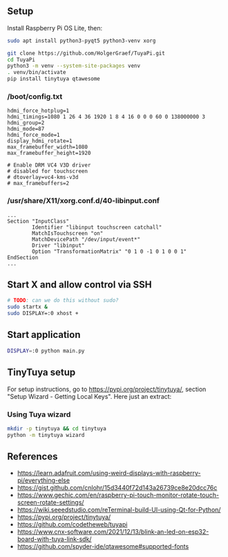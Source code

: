 ## Setup

Install Raspberry Pi OS Lite, then:

```sh
sudo apt install python3-pyqt5 python3-venv xorg

git clone https://github.com/HolgerGraef/TuyaPi.git
cd TuyaPi
python3 -m venv --system-site-packages venv
. venv/bin/activate
pip install tinytuya qtawesome
```

### /boot/config.txt

```
hdmi_force_hotplug=1
hdmi_timings=1080 1 26 4 36 1920 1 8 4 16 0 0 0 60 0 138000000 3
hdmi_group=2
hdmi_mode=87
hdmi_force_mode=1
display_hdmi_rotate=1
max_framebuffer_width=1080
max_framebuffer_height=1920

# Enable DRM VC4 V3D driver
# disabled for touchscreen
# dtoverlay=vc4-kms-v3d
# max_framebuffers=2
```

### /usr/share/X11/xorg.conf.d/40-libinput.conf

```
...
Section "InputClass"
        Identifier "libinput touchscreen catchall"
        MatchIsTouchscreen "on"
        MatchDevicePath "/dev/input/event*"
        Driver "libinput"
        Option "TransformationMatrix" "0 1 0 -1 0 1 0 0 1"
EndSection
...
```

## Start X and allow control via SSH

```sh
# TODO: can we do this without sudo?
sudo startx &
sudo DISPLAY=:0 xhost +
```

## Start application

```sh
DISPLAY=:0 python main.py
```

## TinyTuya setup

For setup instructions, go to https://pypi.org/project/tinytuya/, section "Setup Wizard - Getting Local Keys".
Here just an extract:

### Using Tuya wizard

```sh
mkdir -p tinytuya && cd tinytuya
python -m tinytuya wizard
```

## References

- https://learn.adafruit.com/using-weird-displays-with-raspberry-pi/everything-else
- https://gist.github.com/cnlohr/15d3440f72d143a26739ce8e20dcc76c
- https://www.gechic.com/en/raspberry-pi-touch-monitor-rotate-touch-screen-rotate-settings/
- https://wiki.seeedstudio.com/reTerminal-build-UI-using-Qt-for-Python/
- https://pypi.org/project/tinytuya/
- https://github.com/codetheweb/tuyapi
- https://www.cnx-software.com/2021/12/13/blink-an-led-on-esp32-board-with-tuya-link-sdk/
- https://github.com/spyder-ide/qtawesome#supported-fonts
